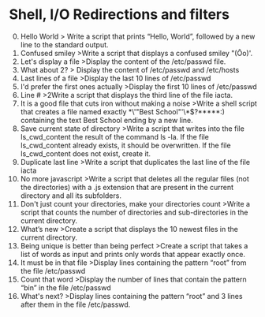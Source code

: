 #  Shell, I/O Redirections and filters
0.  Hello World > Write a script that prints “Hello, World”, followed by a new line to the standard output.
1. Confused smiley >Write a script that displays a confused smiley "(Ôo)'.
2. Let's display a file >Display the content of the /etc/passwd file.
3. What about 2? > Display the content of /etc/passwd and /etc/hosts
4. Last lines of a file >Display the last 10 lines of /etc/passwd
5. I'd prefer the first ones actually >Display the first 10 lines of /etc/passwd
6. Line # >2Write a script that displays the third line of the file iacta.
7. It is a good file that cuts iron without making a noise >Write a shell script that creates a file named exactly \*\\'"Best School"\'\\*$\?\*\*\*\*\*:) containing the text Best School ending by a new line.
8. Save current state of directory >Write a script that writes into the file ls_cwd_content the result of the command ls -la. If the file ls_cwd_content already exists, it should be overwritten. If the file ls_cwd_content does not exist, create it.
9. Duplicate last line >Write a script that duplicates the last line of the file iacta
10. No more javascript >Write a script that deletes all the regular files (not the directories) with a .js extension that are present in the current directory and all its subfolders.
11. Don't just count your directories, make your directories count >Write a script that counts the number of directories and sub-directories in the current directory.
12. What’s new >Create a script that displays the 10 newest files in the current directory.
13. Being unique is better than being perfect >Create a script that takes a list of words as input and prints only words that appear exactly once.
14. It must be in that file >Display lines containing the pattern “root” from the file /etc/passwd
15. Count that word >Display the number of lines that contain the pattern “bin” in the file /etc/passwd
16. What's next? >Display lines containing the pattern “root” and 3 lines after them in the file /etc/passwd.
